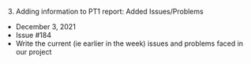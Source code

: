 3. Adding information to PT1 report: Added Issues/Problems
 - December 3, 2021
 - Issue #184
 - Write the current (ie earlier in the week) issues and problems faced in our project
